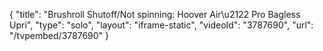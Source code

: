 {
    "title": "Brushroll Shutoff\/Not spinning: Hoover Air\u2122 Pro Bagless Upri",
    "type": "solo",
    "layout": "iframe-static",
    "videoId": "3787690",
    "url": "\/tvpembed\/3787690"
}